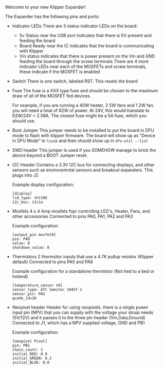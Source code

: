 Welcome to your new Klipper Expander!

The Expander has the following pins and ports:

- Indicator LEDs
	There are 3 status indicator LEDs on the board:
	- 5v Status near the USB port indicates that there is 5V present and feeding the board
	- Board Ready near the IC indicates that the board is communicating with Klipper
	- Vin status indicates that there is power present on the Vin and GND feeding the board through the screw terminals
	There are 4 more indicator LEDs near each of the MOSFETs and screw terminals, these indicate if the MOSFET is enabled

- Switch
	There is one switch, labeled RST. This resets the board

- Fuse
	The fuse is a XXX type fuse and should be chosen to the maximum draw of all of the MOSFET fed devices.

	For example, if you are running a 40W heater, 2 5W fans and 1 2W fan, you will need a total of 62W of power.
	At 24V, this would translate to 62W/24V = 2.58A. The closest fuse might be a 5A fuse, which you should use.

- Boot Jumper
	This jumper needs to be installed to put the board in DFU mode to flash with klipper firmware. The board will show up as "Device in DFU Mode" to `lsusb` and then should show up in `dfu-util --list`

- SWD header
	This jumper is used if you SOMEHOW manage to brick the device beyond a BOOT Jumper reset.

- I2C Header
	Contains a 3.3V I2C bus for connecting displays, and other sensors such as environemntal sensors and breakout expanders.
	This plugs into J2

	Example display configuration:
	```
	[display]
	lcd_type: sh1106
	i2c_bus: i2c1a
	```

- Mosfets
	4 x 4 Amp mosfets fopr controlling LED's, Heater, Fans, and other accessories
	Connected to pins PA0, PA1, PA2 and PA3

	Example configuration:
	```
	[output_pin mosfet0]
	pin: PA0
	value: 0
	shutdown_value: 0
	```


- Thermistors
	2 thermsitor inputs that use a 4.7K pullup resistor (Klipper default)
	Connected to pins PA5 and PA6

	Example configuration for a standalone thermistor (Not tied to a bed or hotend)
	```
	[temperature_sensor t0]
	sensor_type: ATC Semitec 104GT-2
	sensor_pin: PA5
	gcode_id=10
	```

- Neopixel header
	Header for using neopixels. there is a single power input pin (NPV) that you can supply with the voltage your struip needs (5V/12V) and it passes it to the three pin header (Vin,Data,Ground)
	Connected to J1, which has a NPV supplied voltage, GND and PB1

	Example configuration:
	```
	[neopixel Pixel]
	pin: PB1
	chain_count: 1
	initial_RED: 0.9
	initial_GREEN: 0.3
	initial_BLUE: 0.0
	```
